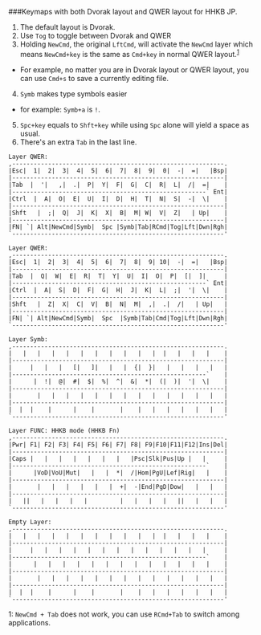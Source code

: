 ###Keymaps with both Dvorak layout and QWER layout for HHKB JP.  

1. The default layout is Dvorak.
2. Use `Tog` to toggle between Dvorak and QWER
3. Holding `NewCmd`, the original `LftCmd`,  will activate the `NewCmd` layer which means `NewCmd+key` is the same as `Cmd+key` in normal QWER layout.<sup>[1](#cmdTab)</sup>
  - For example, no matter you are in Dvorak layout or QWER layout, you can use `Cmd+s` to save a currently editing file.
4. `Symb` makes type symbols easier
  - for example: `Symb+a` is `!`.
5. `Spc+key` equals to `Shft+key` while using `Spc` alone will yield a space as usual.
6. There's an extra `Tab` in the last line.
    
```
Layer QWER:
,-----------------------------------------------------------.
|Esc|  1|  2|  3|  4|  5|  6|  7|  8|  9|  0|  -|  =|   |Bsp|
|-----------------------------------------------------------|
|Tab  |  '|   ,|  .|  P|  Y|  F|  G|  C|  R|  L|  /|  =|    |
|------------------------------------------------------` Ent|
|Ctrl  |  A|  O|  E|  U|  I|  D|  H|  T|  N|  S|  -|  \|    |
|-----------------------------------------------------------|
|Shft   |  ;|  Q|  J|  K|  X|  B|  M| W|  V|  Z|   | Up|    |
|-----------------------------------------------------------|
|FN| `| Alt|NewCmd|Symb|  Spc |Symb|Tab|RCmd|Tog|Lft|Dwn|Rgh|
`-----------------------------------------------------------'
```

```
Layer QWER:
,-----------------------------------------------------------.
|Esc|  1|  2|  3|  4|  5|  6|  7|  8|  9| 10|  -|  =|   |Bsp|
|-----------------------------------------------------------|
|Tab  |  Q|  W|  E|  R|  T|  Y|  U|  I|  O|  P|  [|  ]|     |
|------------------------------------------------------` Ent|
|Ctrl  |  A|  S|  D|  F|  G|  H|  J|  K|  L|  ;|  '|  \|    |
|-----------------------------------------------------------|
|Shft   |  Z|  X|  C|  V|  B|  N|  M|  ,|  .|  /|   | Up|   |
|-----------------------------------------------------------|
|FN| `| Alt|NewCmd|Symb|  Spc  |Symb|Tab|Cmd|Tog|Lft|Dwn|Rgh|
`-----------------------------------------------------------'
```

```
Layer Symb:
,-----------------------------------------------------------.
|   |   |   |   |   |   |   |   |   |   |  |   |   |   |    |
|-----------------------------------------------------------|
|     |   |   |   [|   ]|   |   |  {|  }|   |   |   |   |   |
|------------------------------------------------------`    |
|      |  !|  @|  #|  $|  %|  ^|  &|  *|  (|  )|  '|  \|    |
|-----------------------------------------------------------|
|       |   |   |   |   |   |   |   |   |   |   |   |   |   |
|-----------------------------------------------------------|
|  |  |    |      |    |       |    |   |   |   |   |   |   |
`-----------------------------------------------------------'
```

```
Layer FUNC: HHKB mode (HHKB Fn)
,-----------------------------------------------------------.
|Pwr| F1| F2| F3| F4| F5| F6| F7| F8| F9|F10|F11|F12|Ins|Del|
|-----------------------------------------------------------|
|Caps |   |   |   |   |   |   |   |Psc|Slk|Pus|Up |   |     |
|------------------------------------------------------`    |
|      |VoD|VoU|Mut|   |   |  *|  /|Hom|PgU|Lef|Rig|   |    |
|-----------------------------------------------------------|
|       |   |   |   |   |   |  +|  -|End|PgD|Dow|   |   |   |
|-----------------------------------------------------------|
|   ||   |   |   |   |         |   |   |   |   ||   |   |   |
`-----------------------------------------------------------'
```

```
Empty Layer:
,-----------------------------------------------------------.
|   |   |   |   |   |   |   |   |   |   |  |   |   |   |    |
|-----------------------------------------------------------|
|     |   |   |   |   |   |   |   |   |   |   |   |   |     |
|------------------------------------------------------`    |
|      |   |   |   |   |   |   |   |   |   |   |   |   |    |
|-----------------------------------------------------------|
|       |   |   |   |   |   |   |   |   |   |   |   |   |   |
|-----------------------------------------------------------|
|  |  |    |      |    |       |    |   |   |   |   |   |   |
`-----------------------------------------------------------'
```
<a name="cmdTab">1</a>: `NewCmd + Tab` does not work, you can use `RCmd+Tab` to switch among applications.

